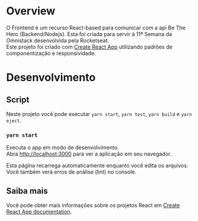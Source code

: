 # Overview
O Frontend é um recurso React-based para comunicar com a api Be The Hero (Backend/Nodejs).
Esta foi criada para servir à 11ª Semana da Omnistack desenvolvida pela Rocketseat.  
Este projeto foi criado com [Create React App](https://github.com/facebook/create-react-app) utilizando padrões de componentização e responsividade.

# Desenvolvimento
## Script

Neste projeto você pode executar `yarn start`, `yarn test`, `yarn build` e `yarn eject`.

### `yarn start`

Executa o app em modo de desenvolvimento.<br />
Abra [http://localhost:3000](http://localhost:3000) para ver a aplicação em seu navegador.

Esta página recarrega automaticamente enquanto você edita os arquivos.<br />
Você também verá erros de análise (lint) no console.

## Saiba mais

Você pode obter mais informações sobre os projetos React em [Create React App documentation](https://facebook.github.io/create-react-app/docs/getting-started).
